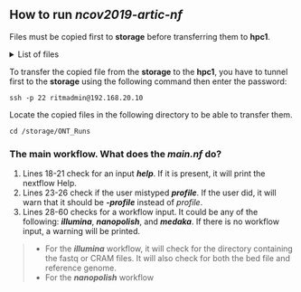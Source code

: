 ## How to run *ncov2019-artic-nf*

Files must be copied first to **storage** before transferring them to **hpc1**.

<details>
  <summary>List of files</summary>

 > 1.  *articNcovNanopore_prepRedcap_bammix_process* </br>
      • contains *csv* and *pdf* files with details on the proportion of base calls per position </br>
 > 2.  *articNcovNanopore_prepRedcap_concatenate_process* </br>
      • contains the concatenated consensus genomes of all samples </br>
 > 3.  *articNcovNanopore_prepRedcap_makeMeta* </br>
      • contains *Redcap* metadata </br>
 > 4.  *articNcovNanopore_prepRedcap_process_csv* </br>
      • contains the **Nextclade** and **Pangolin** lineage assignment of all samples </br>
 > 5.  *articNcovNanopore_prepRedcap_renameFasta* </br>
      • contains the consensus genomes of individual samples and scripts for uploading to Redcap.

</details>


To transfer the copied file from the **storage** to the **hpc1**, you have to tunnel first to the **storage** using the following command then enter the password:
```
ssh -p 22 ritmadmin@192.168.20.10
```

Locate the copied files in the following directory to be able to transfer them.

```
cd /storage/ONT_Runs
```



### The main workflow. What does the *main.nf* do?

1.  Lines 18-21 check for an input ***help***. If it is present, it will print the nextflow Help.
2.  Lines 23-26 check if the user mistyped ***profile***. If the user did, it will warn that it should be ***-profile*** instead of *profile*.
3.  Lines 28-60 checks for a workflow input. It could be any of the following: ***illumina***, ***nanopolish***, and ***medaka***. If there is no workflow input, a warning will be printed.
>- For the ***illumina*** workflow, it will check for the directory containing the fastq or CRAM files. It will also check for both the bed file and reference genome.
>- For the ***nanopolish*** workflow
